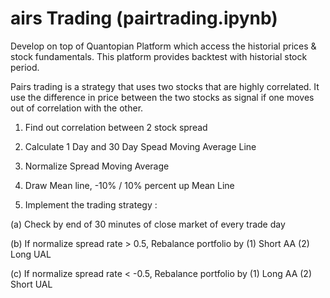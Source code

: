 airs Trading (pairtrading.ipynb)
=================================
Develop on top of Quantopian Platform which access the historial prices & stock fundamentals. 
This platform provides backtest with historial stock period.

Pairs trading is a strategy that uses two stocks that are highly correlated. 
It use the difference in price between the two stocks as signal if one moves out of correlation with the other. 

1. Find out correlation between 2 stock spread

2. Calculate 1 Day and 30 Day Spead Moving Average Line

3. Normalize Spread Moving Average

4. Draw Mean line, -10% / 10% percent up Mean Line 

5. Implement the trading strategy :

(a) Check by end of 30 minutes of close market of every trade day

(b) If normalize spread rate > 0.5, Rebalance portfolio by (1) Short AA (2) Long UAL 

(c) If normalize spread rate < -0.5, Rebalance portfolio by (1) Long AA (2) Short UAL

